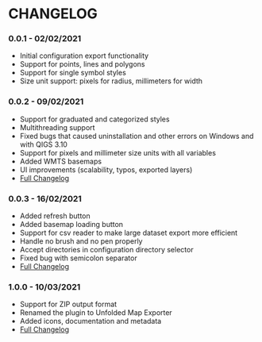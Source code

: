 # CHANGELOG

### 0.0.1 - 02/02/2021

* Initial configuration export functionality
* Support for points, lines and polygons
* Support for single symbol styles
* Size unit support: pixels for radius, millimeters for width

### 0.0.2 - 09/02/2021

* Support for graduated and categorized styles
* Multithreading support
* Fixed bugs that caused uninstallation and other errors on Windows and with QIGS 3.10
* Support for pixels and millimeter size units with all variables
* Added WMTS basemaps
* UI improvements (scalability, typos, exported layers)
* <a href="https://github.com/UnfoldedInc/qgis-plugin/compare/0.0.1...0.0.2">Full Changelog</a>

### 0.0.3 - 16/02/2021

* Added refresh button
* Added basemap loading button
* Support for csv reader to make large dataset export more efficient
* Handle no brush and no pen properly
* Accept directories in configuration directory selector
* Fixed bug with semicolon separator
* <a href="https://github.com/UnfoldedInc/qgis-plugin/compare/0.0.2...0.0.3">Full Changelog</a>

### 1.0.0 - 10/03/2021

* Support for ZIP output format
* Renamed the plugin to Unfolded Map Exporter
* Added icons, documentation and metadata
* <a href="https://github.com/UnfoldedInc/qgis-plugin/compare/0.0.3...1.0.0">Full Changelog</a>

###
